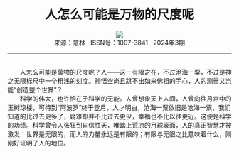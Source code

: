 # <center>人怎么可能是万物的尺度呢</center>

<div align=center><img src="https://raw.githubusercontent.com/leaguecn/magazines/main/img_authors/%d7%f7%d5%df%a3%ba%ca%b7%cc%fa%c9%fa.jpg"></div>

<center>来源：意林   ISSN号：1007-3841   2024年3期</center>

* * *

<br>　　人怎么可能是萬物的尺度呢？人——这一有限之在，不过沧海一粟，不过是神之无限标尺中一个粗浅的刻度。孙悟空尚且跳不出如来佛祖的手心，人的测量又岂能“创造整个世界”？  
　　科学的伟大，也许恰在于科学的无能。人曾想象天上人间，人曾向往月宫中的玉树琼楼，可待到“阿波罗”终于登月，人才明白，沧海一粟依旧是沧海一粟，我们知道的比过去更多了，疑难却并不比过去更少，幸福也不比以往更近。这便是科学的功绩。科学曾令人张狂到自信胜天，唯踏上荒凉的月球表面，人的真正智慧才被激发：世界是无限的，而人的力量永远是有限的；有限与无限之比意味着什么，则刚好证明了人的地位。
